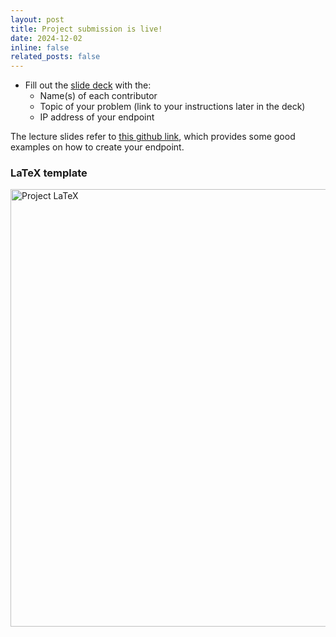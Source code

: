 ```yaml
---
layout: post
title: Project submission is live!
date: 2024-12-02
inline: false
related_posts: false
---
```


* Fill out the [slide deck](https://docs.google.com/presentation/d/1VO-SAmfm3smmDhVn6AkyK-SZTDURDILz9xCFx_0OiAA) with the:
  * Name(s) of each contributor
  * Topic of your problem (link to your instructions later in the deck)
  * IP address of your endpoint

The lecture slides refer to [this github link](https://github.com/kni-neu/streamlit_cloudrun/tree/main), which provides some good examples on how to create your endpoint.

### LaTeX template

[<img src="../../assets/img/project-latex.png" alt="Project LaTeX" style="width:700px">](https://www.overleaf.com/project/64e2ee609dd6f4b743ea664e)
